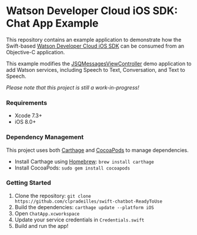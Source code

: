 # Watson Developer Cloud iOS SDK: Chat App Example

This repository contains an example application to demonstrate how the Swift-based [Watson Developer Cloud iOS SDK](https://github.com/watson-developer-cloud/ios-sdk) can be consumed from an Objective-C application.

This example modifies the [JSQMessagesViewController](https://github.com/jessesquires/JSQMessagesViewController) demo application to add Watson services, including Speech to Text, Conversation, and Text to Speech.

_Please note that this project is still a work-in-progress!_

### Requirements

- Xcode 7.3+
- iOS 8.0+

### Dependency Management

This project uses both [Carthage](https://github.com/Carthage/Carthage) and [CocoaPods](https://cocoapods.org/) to manage dependencies.

- Install Carthage using [Homebrew](http://brew.sh/): `brew install carthage`
- Install CocoaPods: `sudo gem install cocoapods`

### Getting Started

1. Clone the repository: `git clone https://github.com/clpradeilles/swift-chatbot-ReadyToUse`
2. Build the dependencies: `carthage update --platform iOS`
3. Open `ChatApp.xcworkspace`
4. Update your service credentials in `Credentials.swift`
5. Build and run the app!
